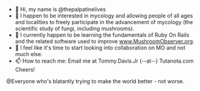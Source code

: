 - 👋 Hi, my name is @thepalpatinelives
- 👀 I happen to be interested in mycology and allowing people of all ages and localities to freely participate in the advancement of mycology (the scientific study of fungi, including mushrooms).
- 🌱 I currently happen to be learning the fundamentals of Ruby On Rails and the related software used to improve www.MushroomObserver.org.
- 💞️ I feel like it's time to start looking into collaboration on MO and not much else. 
- 📫 How to reach me: Email me at Tommy.Davis.Jr (--at--) Tutanota.com
Cheers!
<!---
thepalpatinelives/thepalpatinelives is a ✨ special ✨ repository because its `README.md` (this file) appears on your GitHub profile.
You can click the Preview link to take a look at your changes.
--->
@Everyone who's blatantly trying to make the world better - not worse.
